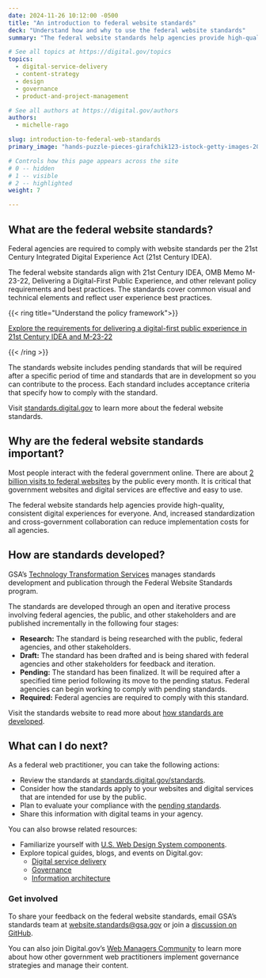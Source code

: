 ```yaml
---
date: 2024-11-26 10:12:00 -0500
title: "An introduction to federal website standards"
deck: "Understand how and why to use the federal website standards"
summary: "The federal website standards help agencies provide high-quality, consistent digital experiences for everyone."

# See all topics at https://digital.gov/topics
topics:
  - digital-service-delivery
  - content-strategy
  - design
  - governance
  - product-and-project-management

# See all authors at https://digital.gov/authors
authors:
  - michelle-rago

slug: introduction-to-federal-web-standards
primary_image: "hands-puzzle-pieces-girafchik123-istock-getty-images-2091035051"

# Controls how this page appears across the site
# 0 -- hidden
# 1 -- visible
# 2 -- highlighted
weight: 7

---
```


## What are the federal website standards?

Federal agencies are required to comply with website standards per the 21st Century Integrated Digital Experience Act (21st Century IDEA).

The federal website standards align with 21st Century IDEA, OMB Memo M-23-22, Delivering a Digital-First Public Experience, and other relevant policy requirements and best practices. The standards cover common visual and technical elements and reflect user experience best practices.

{{< ring title="Understand the policy framework">}}

[Explore the requirements for delivering a digital-first public experience in 21st Century IDEA and M-23-22](https://digital.gov/resources/delivering-digital-first-public-experience/)

{{< /ring >}}

The standards website includes pending standards that will be required after a specific period of time and standards that are in development so you can contribute to the process. Each standard includes acceptance criteria that specify how to comply with the standard.

Visit [standards.digital.gov](https://standards.digital.gov/) to learn more about the federal website standards.

## Why are the federal website standards important?

Most people interact with the federal government online. There are about [2 billion visits to federal websites](https://analytics.usa.gov/) by the public every month. It is critical that government websites and digital services are effective and easy to use.

The federal website standards help agencies provide high-quality, consistent digital experiences for everyone. And, increased standardization and cross-government collaboration can reduce implementation costs for all agencies.

## How are standards developed?

GSA’s [Technology Transformation Services](https://tts.gsa.gov/) manages standards development and publication through the Federal Website Standards program.

The standards are developed through an open and iterative process involving federal agencies, the public, and other stakeholders and are published incrementally in the following four stages:

* **Research:** The standard is being researched with the public, federal agencies, and other stakeholders.
* **Draft:** The standard has been drafted and is being shared with federal agencies and other stakeholders for feedback and iteration.
* **Pending:** The standard has been finalized. It will be required after a specified time period following its move to the pending status. Federal agencies can begin working to comply with pending standards.
* **Required:** Federal agencies are required to comply with this standard.

Visit the standards website to read more about [how standards are developed](https://standards.digital.gov/about/).

## What can I do next?

As a federal web practitioner, you can take the following actions:

* Review the standards at [standards.digital.gov/standards](http://standards.digital.gov/standards).
* Consider how the standards apply to your websites and digital services that are intended for use by the public.
* Plan to evaluate your compliance with the [pending standards](https://standards.digital.gov/standards/#:~:text=at%20this%20time.-,Pending,-Pending%20standards%20are).
* Share this information with digital teams in your agency.

You can also browse related resources:

* Familiarize yourself with [U.S. Web Design System components](https://designsystem.digital.gov/components/overview/).
* Explore topical guides, blogs, and events on Digital.gov:
    * [Digital service delivery](https://digital.gov/topics/digital-service-delivery/)
    * [Governance](https://digital.gov/topics/governance/)
    * [Information architecture](https://digital.gov/topics/information-architecture/)

### Get involved

To share your feedback on the federal website standards, email GSA’s standards team at [website.standards@gsa.gov](mailto:website.standards@gsa.gov) or join a [discussion on GitHub](https://github.com/GSA-TTS/federal-website-standards/discussions).

You can also join Digital.gov’s [Web Managers Community](https://digital.gov/communities/web-content-managers/) to learn more about how other government web practitioners implement governance strategies and manage their content.
